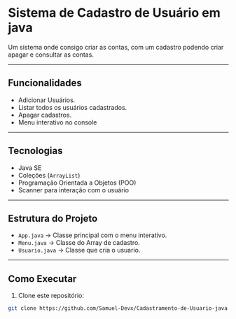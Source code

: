 # Sistema de  Cadastro de Usuário em java
Um sistema onde consigo criar as contas, com um cadastro podendo criar apagar e consultar as contas.

---

## Funcionalidades

- Adicionar Usuários.
- Listar todos os usuários cadastrados.  
- Apagar cadastros.  
- Menu interativo no console  

---

## Tecnologias

- Java SE  
- Coleções (`ArrayList`)  
- Programação Orientada a Objetos (POO)  
- Scanner para interação com o usuário  

---

## Estrutura do Projeto

- `App.java` → Classe principal com o menu interativo.
- `Menu.java` → Classe do Array de cadastro.
- `Usuario.java` → Classe que cria o usuario.  

---

## Como Executar

1. Clone este repositório:
```bash
git clone https://github.com/Samuel-Devx/Cadastramento-de-Usuario-java
